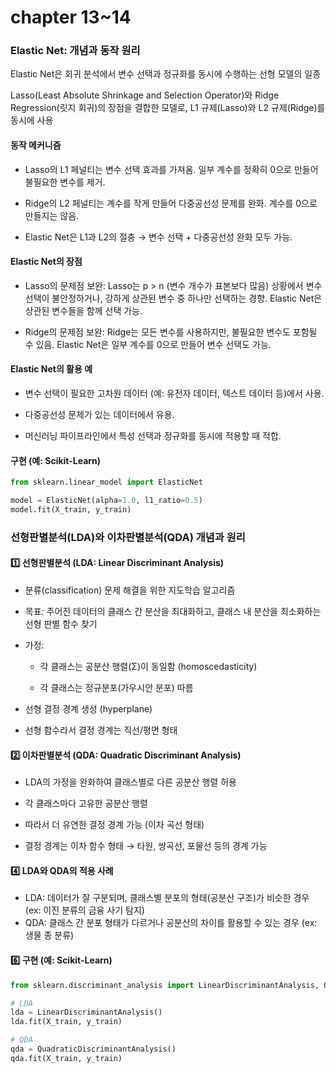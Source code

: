 # chapter 13~14 

### Elastic Net: 개념과 동작 원리

Elastic Net은 회귀 분석에서 변수 선택과 정규화를 동시에 수행하는 선형 모델의 일종  

 Lasso(Least Absolute Shrinkage and Selection Operator)와 Ridge Regression(릿지 회귀)의 장점을 결합한 모델로, L1 규제(Lasso)와 L2 규제(Ridge)를 동시에 사용



#### 동작 메커니즘

- Lasso의 L1 페널티는 변수 선택 효과를 가져옴. 일부 계수를 정확히 0으로 만들어 불필요한 변수를 제거.

- Ridge의 L2 페널티는 계수를 작게 만들어 다중공선성 문제를 완화. 계수를 0으로 만들지는 않음.

- Elastic Net은 L1과 L2의 절충 → 변수 선택 + 다중공선성 완화 모두 가능.


#### Elastic Net의 장점

- Lasso의 문제점 보완: Lasso는 p > n (변수 개수가 표본보다 많음) 상황에서 변수 선택이 불안정하거나, 강하게 상관된 변수 중 하나만 선택하는 경향. Elastic Net은 상관된 변수들을 함께 선택 가능.


- Ridge의 문제점 보완: Ridge는 모든 변수를 사용하지만, 불필요한 변수도 포함될 수 있음. Elastic Net은 일부 계수를 0으로 만들어 변수 선택도 가능.

#### Elastic Net의 활용 예

- 변수 선택이 필요한 고차원 데이터 (예: 유전자 데이터, 텍스트 데이터 등)에서 사용.

- 다중공선성 문제가 있는 데이터에서 유용.

- 머신러닝 파이프라인에서 특성 선택과 정규화를 동시에 적용할 때 적합.


#### 구현 (예: Scikit-Learn)

```python
from sklearn.linear_model import ElasticNet

model = ElasticNet(alpha=1.0, l1_ratio=0.5)
model.fit(X_train, y_train)
```

### 선형판별분석(LDA)와 이차판별분석(QDA) 개념과 원리

#### 1️⃣ 선형판별분석 (LDA: Linear Discriminant Analysis)

- 분류(classification) 문제 해결을 위한 지도학습 알고리즘

- 목표: 주어진 데이터의 클래스 간 분산을 최대화하고, 클래스 내 분산을 최소화하는 선형 판별 함수 찾기

- 가정:
  - 각 클래스는 공분산 행렬(Σ)이 동일함 (homoscedasticity)

  - 각 클래스는 정규분포(가우시안 분포) 따름

- 선형 결정 경계 생성 (hyperplane)

- 선형 함수라서 결정 경계는 직선/평면 형태

#### 2️⃣ 이차판별분석 (QDA: Quadratic Discriminant Analysis)


- LDA의 가정을 완화하여 클래스별로 다른 공분산 행렬 허용

- 각 클래스마다 고유한 공분산 행렬

- 따라서 더 유연한 결정 경계 가능 (이차 곡선 형태)

- 결정 경계는 이차 함수 형태 → 타원, 쌍곡선, 포물선 등의 경계 가능


#### 4️⃣ LDA와 QDA의 적용 사례

- LDA: 데이터가 잘 구분되며, 클래스별 분포의 형태(공분산 구조)가 비슷한 경우 (ex: 이진 분류의 금융 사기 탐지)
- QDA: 클래스 간 분포 형태가 다르거나 공분산의 차이를 활용할 수 있는 경우 (ex: 생물 종 분류)


#### 6️⃣ 구현 (예: Scikit-Learn)

```python
from sklearn.discriminant_analysis import LinearDiscriminantAnalysis, QuadraticDiscriminantAnalysis

# LDA
lda = LinearDiscriminantAnalysis()
lda.fit(X_train, y_train)

# QDA
qda = QuadraticDiscriminantAnalysis()
qda.fit(X_train, y_train)

```

